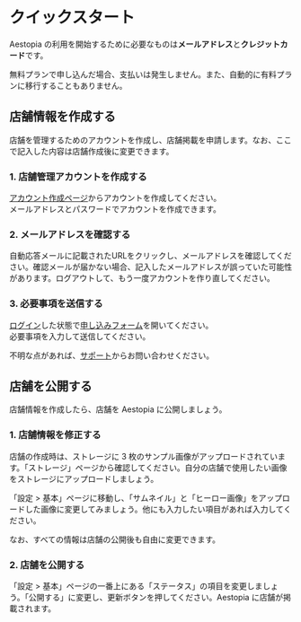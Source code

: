 # クイックスタート

Aestopia の利用を開始するために必要なものは**メールアドレス**と**クレジットカード**です。

無料プランで申し込んだ場合、支払いは発生しません。また、自動的に有料プランに移行することもありません。

## 店舗情報を作成する

店舗を管理するためのアカウントを作成し、店舗掲載を申請します。なお、ここで記入した内容は店舗作成後に変更できます。

### 1. 店舗管理アカウントを作成する

[アカウント作成ページ](http://business.aestopia.net/signup)からアカウントを作成してください。  
メールアドレスとパスワードでアカウントを作成できます。

### 2. メールアドレスを確認する

自動応答メールに記載されたURLをクリックし、メールアドレスを確認してください。確認メールが届かない場合、記入したメールアドレスが誤っていた可能性があります。ログアウトして、もう一度アカウントを作り直してください。

### 3. 必要事項を送信する

[ログイン](http://business.aestopia.net/login)した状態で[申し込みフォーム](http://business.aestopia.net/application-form)を開いてください。  
必要事項を入力して送信してください。

不明な点があれば、[サポート](http://business.aestopia.net/support)からお問い合わせください。

## 店舗を公開する

店舗情報を作成したら、店舗を Aestopia に公開しましょう。

### 1. 店舗情報を修正する

店舗の作成時は、ストレージに 3 枚のサンプル画像がアップロードされています。「ストレージ」ページから確認してください。自分の店舗で使用したい画像をストレージにアップロードしましょう。

「設定 > 基本」ページに移動し、「サムネイル」と「ヒーロー画像」をアップロードした画像に変更してみましょう。他にも入力したい項目があれば入力してください。

なお、すべての情報は店舗の公開後も自由に変更できます。

### 2. 店舗を公開する

「設定 > 基本」ページの一番上にある「ステータス」の項目を変更しましょう。「公開する」に変更し、更新ボタンを押してください。Aestopia に店舗が掲載されます。
